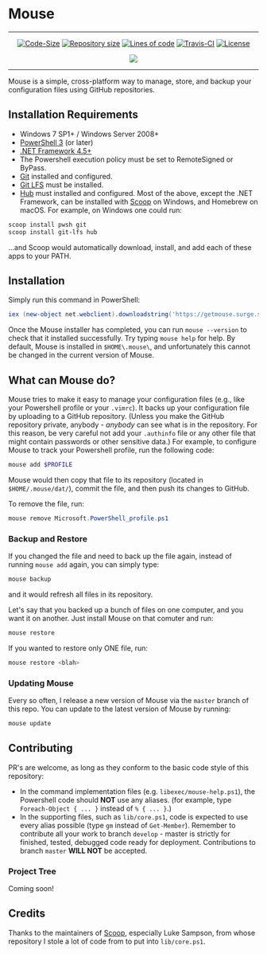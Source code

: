 # Mouse
- - -
<p align="center"><a href="https://github.com/kiedtl/mouse"><img src="https://img.shields.io/github/languages/code-size/kiedtl/mouse.svg" alt="Code-Size" /></a>
<a href="https://github.com/kiedtl/mouse"><img src="https://img.shields.io/github/repo-size/kiedtl/mouse.svg" alt="Repository size" /></a>
 <a href="https://github.com/kiedtl/mouse"><img src="https://img.shields.io/badge/lines%20of%20code-1720%2B-yellow.svg" alt="Lines of code" /></a> <a href="https://travis-ci.org/Kiedtl/mouse"><img src="https://travis-ci.org/Kiedtl/mouse.svg?branch=master" alt="Travis-CI" /></a>
<a href="https://github.com/kiedtl/mouse/blob/master/LICENSE"><img src="https://img.shields.io/github/license/kiedtl/mouse.svg" alt="License" /></a></p>
</p><p align="center"><a href="http://spacemacs.org"><img src="https://cdn.rawgit.com/syl20bnr/spacemacs/442d025779da2f62fc86c2082703697714db6514/assets/spacemacs-badge.svg" /></a></p>

---

Mouse is a simple, cross-platform way to manage, store, and backup your configuration files using GitHub repositories.

## Installation Requirements

- Windows 7 SP1+ / Windows Server 2008+
- [PowerShell 3](https://www.microsoft.com/en-us/download/details.aspx?id=34595) (or later) 
- [.NET Framework 4.5+](https://www.microsoft.com/net/download)
- The Powershell execution policy must be set to RemoteSigned or ByPass.
- [Git](http://git-scm.com) installed and configured.
- [Git LFS](http://github.com/git-lfs/git-lfs) must be installed.
- [Hub](http://github.com/github/hub) must installed and configured.
Most of the above, except the .NET Framework, can be installed with [Scoop](http://github.com/lukesampson/scoop) on Windows, and Homebrew on macOS. For example, on Windows one could run:
```powershell
scoop install pwsh git
scoop install git-lfs hub
```
...and Scoop would automatically download, install, and add each of these apps to your PATH.

## Installation

Simply run this command in PowerShell:
```powershell
iex (new-object net.webclient).downloadstring('https://getmouse.surge.sh')
```

Once the Mouse installer has completed, you can run `mouse --version` to check that it installed successfully. Try typing `mouse help` for help. By default, Mouse is installed in `$HOME\.mouse\`, and unfortunately this cannot be changed in the current version of Mouse.

## What can Mouse do?

Mouse tries to make it easy to manage your configuration files (e.g., like your Powershell profile or your `.vimrc`). It backs up your configuration file by uploading to a GitHub repository. (Unless you make the GitHub repository private, anybody - *anybody* can see what is in the repository. For this reason, be very careful not add your `.authinfo` file or any other file that might contain passwords or other sensitive data.)
For example, to configure Mouse to track your Powershell profile, run the following code:
```powershell
mouse add $PROFILE
```
Mouse would then copy that file to its repository (located in `$HOME/.mouse/dat/`), commit the file, and then push its changes to GitHub.

To remove the file, run:
```powershell
mouse remove Microsoft.PowerShell_profile.ps1
```

### **Backup and Restore**
If you changed the file and need to back up the file again, instead of running `mouse add` again, you can simply type:
```powershell
mouse backup
```
and it would refresh all files in its repository.

Let's say that you backed up a bunch of files on one computer, and you want it on another. Just install Mouse on that comuter and run:
```powershell
mouse restore
```
If you wanted to restore only ONE file, run:
```powershell
mouse restore <blah>
```

### **Updating Mouse**
Every so often, I release a new version of Mouse via the `master` branch of this repo. You can update to the latest version of Mouse by running:
```powershell
mouse update
```

## Contributing
PR's are welcome, as long as they conform to the basic code style of this repository:
- In the command implementation files (e.g. `libexec/mouse-help.ps1`), the Powershell code should **NOT** use any aliases. (for example, type `Foreach-Object { ... }` instead of `% { ... }`.)
- In the supporting files, such as `lib/core.ps1`, code is expected to use every alias possible (type `gm` instead of `Get-Member`).
Remember to contribute all your work to branch `develop` - master is strictly for finished, tested, debugged code ready for deployment. Contributions to branch `master` **WILL NOT** be accepted.

### Project Tree
Coming soon!

## Credits
Thanks to the maintainers of [Scoop](http://github.com/lukesampson/scoop), especially Luke Sampson, from whose repository I stole a lot of code from to put into `lib/core.ps1`.
